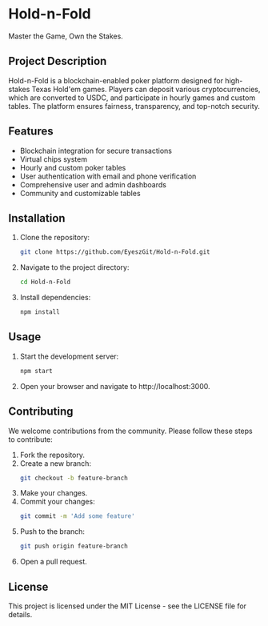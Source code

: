 # Hold-n-Fold

Master the Game, Own the Stakes.

## Project Description

Hold-n-Fold is a blockchain-enabled poker platform designed for high-stakes Texas Hold'em games. Players can deposit various cryptocurrencies, which are converted to USDC, and participate in hourly games and custom tables. The platform ensures fairness, transparency, and top-notch security.

## Features

- Blockchain integration for secure transactions
- Virtual chips system
- Hourly and custom poker tables
- User authentication with email and phone verification
- Comprehensive user and admin dashboards
- Community and customizable tables

## Installation

1. Clone the repository:
   ```bash
   git clone https://github.com/EyeszGit/Hold-n-Fold.git
   
2. Navigate to the project directory:
   ```bash
   cd Hold-n-Fold

3. Install dependencies:
   ```bash
   npm install

## Usage

1. Start the development server:
   ```bash
   npm start

2. Open your browser and navigate to http://localhost:3000.

## Contributing
We welcome contributions from the community. Please follow these steps to contribute:

1. Fork the repository.
2. Create a new branch:
   ```bash
   git checkout -b feature-branch
   
3. Make your changes.
4. Commit your changes:
   ```bash
   git commit -m 'Add some feature'
   
5. Push to the branch:
   ```bash
   git push origin feature-branch

7. Open a pull request.

## License
This project is licensed under the MIT License - see the LICENSE file for details.
